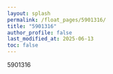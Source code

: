 ```yaml
---
layout: splash
permalink: /float_pages/5901316/
title: "5901316"
author_profile: false
last_modified_at: 2025-06-13
toc: false
---
```

 
5901316
